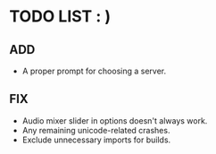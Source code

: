 # TODO LIST : )
## ADD
 - A proper prompt for choosing a server.

## FIX
- Audio mixer slider in options doesn't always work.
- Any remaining unicode-related crashes.
- Exclude unnecessary imports for builds.